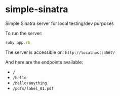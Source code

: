 # simple-sinatra
Simple Sinatra server for local testing/dev purposes

To run the server:
```ruby
ruby app.rb
```

The server is accessible on: `http://localhost:4567/`

And here are the endpoints available:
* `/`
* `/hello`
* `/hello/anything`
* `/pdfs/label_01.pdf`
